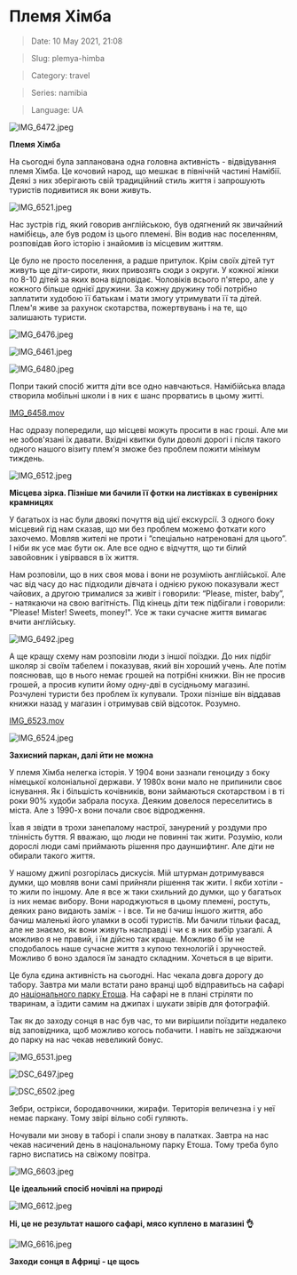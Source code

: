 # Племя Хімба

> Date: 10 May 2021, 21:08

> Slug: plemya-himba

> Category: travel

> Series: namibia

> Language: UA

![IMG_6472.jpeg](https://res.craft.do/user/full/b5a256f3-51ff-c8e5-10fe-9343b6a0451d/doc/525A47D2-FB1A-4D81-BCEB-3EB1DF944573/4BAB18C2-5C14-4144-B76D-4B8A6F1BEDA8_2/IMG_6472.jpeg)

**Племя Хімба**

На сьогодні була запланована одна головна активність - відвідування племя Хімба. Це кочовий народ, що мешкає в північній частині Намібії. Деякі з них зберігають свій традиційний стиль життя і запрошують туристів подивитися як вони живуть.

![IMG_6521.jpeg](https://res.craft.do/user/full/b5a256f3-51ff-c8e5-10fe-9343b6a0451d/doc/525A47D2-FB1A-4D81-BCEB-3EB1DF944573/AF7CA25A-5A24-460D-B5FC-9E29ED84261D_2/IMG_6521.jpeg)

Нас зустрів гід, який говорив англійською, був одягнений як звичайний намібієць, але був родом із цього племені. Він водив нас поселенням, розповідав його історію і знайомив із місцевим життям.

Це було не просто поселення, а радше притулок. Крім своїх дітей тут живуть ще діти-сироти, яких привозять сюди з округи. У кожної жінки по 8-10 дітей за яких вона відповідає. Чоловіків всього п'ятеро, але у кожного більше однієї дружини. За кожну дружину тобі потрібно заплатити худобою її батькам і мати змогу утримувати її та дітей. Плем'я живе за рахунок скотарства, пожертвувань і на те, що залишають туристи.

![IMG_6476.jpeg](https://res.craft.do/user/full/b5a256f3-51ff-c8e5-10fe-9343b6a0451d/doc/525A47D2-FB1A-4D81-BCEB-3EB1DF944573/A3D2C395-66F0-439F-B2DF-3456CA8F5F18_2/IMG_6476.jpeg)

![IMG_6461.jpeg](https://res.craft.do/user/full/b5a256f3-51ff-c8e5-10fe-9343b6a0451d/doc/525A47D2-FB1A-4D81-BCEB-3EB1DF944573/A904B065-3907-4CB2-8994-243DF4E02648_2/IMG_6461.jpeg)

![IMG_6480.jpeg](https://res.craft.do/user/full/b5a256f3-51ff-c8e5-10fe-9343b6a0451d/doc/525A47D2-FB1A-4D81-BCEB-3EB1DF944573/06FA5FB0-D7DF-46F3-8EA6-96E01C693B37_2/IMG_6480.jpeg)

Попри такий спосіб життя діти все одно навчаються. Намібійська влада створила мобільні школи і в них є шанс прорватись в цьому житті.

[IMG_6458.mov](https://res.craft.do/user/full/b5a256f3-51ff-c8e5-10fe-9343b6a0451d/A3EA23CE-B00F-4170-9AC3-DCD9BFBC7FFA_2/rVAWhToprat1lo9xhYjFaEf6Ci46ZZh1dxF4U5oT7lEz/IMG_6458.mov)

Нас одразу попередили, що місцеві можуть просити в нас гроші. Але ми не зобов'язані їх давати. Вхідні квитки були доволі дорогі і після такого одного нашого візиту плем'я зможе без проблем пожити мінімум тиждень.

![IMG_6512.jpeg](https://res.craft.do/user/full/b5a256f3-51ff-c8e5-10fe-9343b6a0451d/doc/525A47D2-FB1A-4D81-BCEB-3EB1DF944573/676B0FD1-F822-4281-A548-100E0D17209E_2/IMG_6512.jpeg)

**Місцева зірка. Пізніше ми бачили її фотки на листівках в сувенірних крамницях**

У багатьох із нас були двоякі почуття від цієї екскурсії. З одного боку місцевий гід нам сказав, що ми без проблем можемо фоткати кого захочемо. Мовляв жителі не проти і “спеціально натреновані для цього”. І ніби як усе має бути ок. Але все одно є відчуття, що ти білий завойовник і увірвався в їх життя.

Нам розповіли, що в них своя мова і вони не розуміють англійської. Але час від часу до нас підходили дівчата і однією рукою показували жест чайових, а другою трималися за живіт і говорили: “Please, mister, baby”, - натякаючи на свою вагітність. Під кінець діти теж підбігали і говорили: "Please! Mister! Sweets, money!". Усе ж таки сучасне життя вимагає вчити англійську.

![IMG_6492.jpeg](https://res.craft.do/user/full/b5a256f3-51ff-c8e5-10fe-9343b6a0451d/doc/525A47D2-FB1A-4D81-BCEB-3EB1DF944573/5AC23516-EC94-43AF-8E7A-EE3744028B65_2/IMG_6492.jpeg)

А ще кращу схему нам розповіли люди з іншої поїздки. До них підбіг школяр зі своїм табелем і показував, який він хороший учень. Але потім пояснював, що в нього немає грошей на потрібні книжки. Він не просив грошей, а просив купити йому одну-дві в сусідньому магазині. Розчулені туристи без проблем їх купували. Трохи пізніше він віддавав книжки назад у магазин і отримував свій відсоток. Розумно.

[IMG_6523.mov](https://res.craft.do/user/full/b5a256f3-51ff-c8e5-10fe-9343b6a0451d/152B86B7-DEA4-4A43-ACF2-6C297FDDEE39_2/yU6E9RVeuZPcDDd6msVKa66mvGn71O6uMrBni95CeOIz/IMG_6523.mov)

![IMG_6524.jpeg](https://res.craft.do/user/full/b5a256f3-51ff-c8e5-10fe-9343b6a0451d/E93C7A77-4FFA-43EA-9270-65CDD556E58B_2/By1KZflmDCHXSSd9S5u8yr9qz8rrIiytU84HcenUzswz/IMG_6524.jpeg)

**Захисний паркан, далі йти не можна**

У племя Хімба нелегка історія. У 1904 вони зазнали геноциду з боку німецької колоніальної держави. У 1980х вони мало не припинили своє існування. Як і більшість кочівників, вони займаються скотарством і в ті роки 90% худоби забрала посуха. Деяким довелося переселитись в міста. Але з 1990-х вони почали своє відродження.

Їхав я звідти в трохи занепалому настрої, занурений у роздуми про тлінність буття. Я вважаю, що люди не повинні так жити. Розумію, коли дорослі люди самі приймають рішення про дауншифтинг. Але діти не обирали такого життя.

У нашому джипі розгорілась дискусія. Мій штурман дотримувався думки, що мовляв вони самі прийняли рішення так жити. І якби хотіли - то жили по іншому. Але я все ж таки схильний до думки, що у багатьох із них немає вибору. Вони народжуються в цьому племені, ростуть, деяких рано видають заміж - і все. Ти не бачиш іншого життя, або бачиш маленькі його уламки в особі туристів. Ми бачили тільки фасад, але не знаємо, як вони живуть насправді і чи є в них вибір узагалі. А можливо я не правий, і їм дійсно так краще. Можливо б їм не сподобалось наше сучасне життя з купою технологій і зручностей. Можливо б воно здалося їм занадто складним. Хочеться в це вірити.

Це була єдина активність на сьогодні. Нас чекала довга дорогу до табору. Завтра ми мали встати рано вранці щоб відправитьсь на сафарі до [національного парку Етоша](https://goo.gl/maps/LzS8WTWPv9hzJLFfA). На сафарі не в плані стріляти по тваринам, а їздити самим на джипах і шукати звірів для фотографій.

Так як до заходу сонця в нас був час, то ми вирішили поїздити недалеко від заповідника, щоб можливо когось побачити. І навіть не заїзджаючи до парку на нас чекав невеликий бонус.

![IMG_6531.jpeg](https://res.craft.do/user/full/b5a256f3-51ff-c8e5-10fe-9343b6a0451d/6300B299-7257-4123-BF09-11D1F28061A4_2/RhXYZWtYtf2C6xhyuP9jzAW4pylcXSuUO1rkgZDiHA4z/IMG_6531.jpeg)

![DSC_6497.jpeg](https://res.craft.do/user/full/b5a256f3-51ff-c8e5-10fe-9343b6a0451d/doc/F2094CFC-694F-4430-BEB3-7B32E04739CF/D52ECC37-5D69-4B83-A6C1-AF3B6350164D_2/CQxyn1LS1pGVKGSuwg589ZxmFXjmq7yKpr6iETVTe60z/DSC_6497.jpeg)

![DSC_6502.jpeg](https://res.craft.do/user/full/b5a256f3-51ff-c8e5-10fe-9343b6a0451d/doc/F2094CFC-694F-4430-BEB3-7B32E04739CF/312226DC-ACFC-4A42-8FCC-42C27DA7CE6E_2/TUXfMUatv5NUFxMVRU9d3ped8EC0mW6fnXHwzkEMJb0z/DSC_6502.jpeg)

Зебри, острікси, бородавочники, жирафи. Територія величезна і у неї немає паркану. Тому звірі вільно собі гуляють.

Ночували ми знову в таборі і спали знову в палатках. Завтра на нас чекав насичений день в національному парку Етоша. Тому треба було гарно виспатись на свіжому повітра.

![IMG_6603.jpeg](https://res.craft.do/user/full/b5a256f3-51ff-c8e5-10fe-9343b6a0451d/doc/F2094CFC-694F-4430-BEB3-7B32E04739CF/37A375AF-76B4-433F-A78A-56767A5C58E2_2/2BjAlHx6HdsoHv9TzPnmsW6t45nsaIC6MNGcmT4wVbQz/IMG_6603.jpeg)

**Це ідеальний спосіб ночівлі на природі**

![IMG_6612.jpeg](https://res.craft.do/user/full/b5a256f3-51ff-c8e5-10fe-9343b6a0451d/doc/F2094CFC-694F-4430-BEB3-7B32E04739CF/823DB2E9-13C1-4DE4-8DBF-3088AC08EDC1_2/yGNvmSJLfrGv2cXqBycmGVo2CnSAjNMCs29mpoVw3J0z/IMG_6612.jpeg)

**Ні, це не результат нашого сафарі, мясо куплено в магазині 👌**

![IMG_6616.jpeg](https://res.craft.do/user/full/b5a256f3-51ff-c8e5-10fe-9343b6a0451d/doc/F2094CFC-694F-4430-BEB3-7B32E04739CF/C01BE971-7F70-467D-A4E7-0A5687401184_2/igZzityrDOKCgQ6gItJhy8Qa3NNZnxhy5xKa2yJuY4cz/IMG_6616.jpeg)

**Заходи сонця в Африці - це щось**

